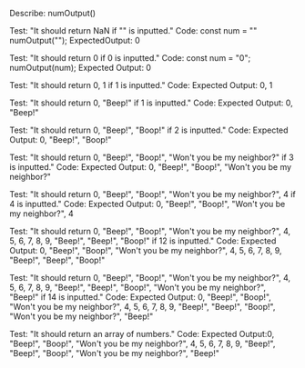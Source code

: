 Describe: numOutput()

Test: "It should return NaN if "" is inputted."
Code: 
const num = ""
numOutput("");
ExpectedOutput: 0

Test: "It should return 0 if 0 is inputted."
Code: 
const num = "0";
numOutput(num);
Expected Output: 0

Test: "It should return 0, 1 if 1 is inputted."
Code:
Expected Output: 0, 1

Test: "It should return 0, "Beep!" if 1 is inputted."
Code: 
Expected Output: 0, "Beep!"

Test: "It should return 0, "Beep!", "Boop!" if 2 is inputted."
Code:
Expected Output: 0, "Beep!", "Boop!"

Test: "It should return 0, "Beep!", "Boop!", "Won't you be my neighbor?" if 3 is inputted."
Code: 
Expected Output: 0, "Beep!", "Boop!", "Won't you be my neighbor?"

Test: "It should return 0, "Beep!", "Boop!", "Won't you be my neighbor?", 4 if 4 is inputted."
Code:
Expected Output: 0, "Beep!", "Boop!", "Won't you be my neighbor?", 4

Test: "It should return 0, "Beep!", "Boop!", "Won't you be my neighbor?", 4, 5, 6, 7, 8, 9, "Beep!", "Beep!", "Boop!" if 12 is inputted."
Code:
Expected Output: 0, "Beep!", "Boop!", "Won't you be my neighbor?", 4, 5, 6, 7, 8, 9, "Beep!", "Beep!", "Boop!"

Test: "It should return 0, "Beep!", "Boop!", "Won't you be my neighbor?", 4, 5, 6, 7, 8, 9, "Beep!", "Beep!", "Boop!", "Won't you be my neighbor?", "Beep!" if 14 is inputted."
Code:
Expected Output: 0, "Beep!", "Boop!", "Won't you be my neighbor?", 4, 5, 6, 7, 8, 9, "Beep!", "Beep!", "Boop!", "Won't you be my neighbor?", "Beep!"

Test: "It should return an array of numbers."
Code:
Expected Output:0, "Beep!", "Boop!", "Won't you be my neighbor?", 4, 5, 6, 7, 8, 9, "Beep!", "Beep!", "Boop!", "Won't you be my neighbor?", "Beep!"